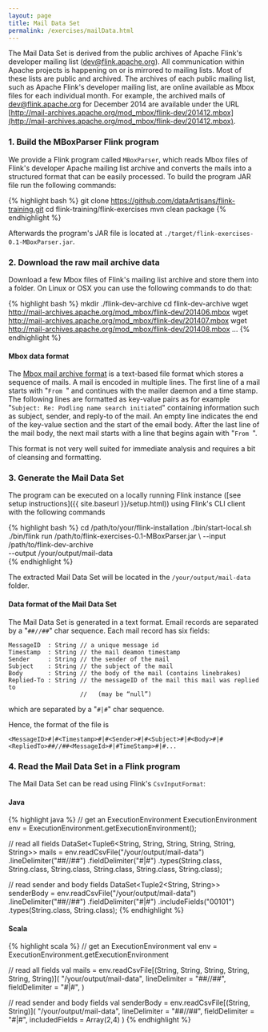 ```yaml
---
layout: page
title: Mail Data Set
permalink: /exercises/mailData.html
---
```


The Mail Data Set is derived from the public archives of Apache Flink's developer mailing list (dev@flink.apache.org). All communication within Apache projects is happening on or is mirrored to mailing lists. Most of these lists are public and archived. The archives of each public mailing list, such as Apache Flink's developer mailing list, are online available as Mbox files for each individual month. For example, the archived mails of dev@flink.apache.org for December 2014 are available under the URL [http://mail-archives.apache.org/mod_mbox/flink-dev/201412.mbox](http://mail-archives.apache.org/mod_mbox/flink-dev/201412.mbox). 

### 1. Build the MBoxParser Flink program

We provide a Flink program called `MBoxParser`, which reads Mbox files of Flink's developer Apache mailing list archive and converts the mails into a structured format that can be easily processed. To build the program JAR file run the following commands:

{% highlight bash %}
git clone https://github.com/dataArtisans/flink-training.git
cd flink-training/flink-exercises
mvn clean package
{% endhighlight %}

Afterwards the program's JAR file is located at `./target/flink-exercises-0.1-MBoxParser.jar`.

### 2. Download the raw mail archive data

Download a few Mbox files of Flink's mailing list archive and store them into a folder. On Linux or OSX you can use the following commands to do that:

{% highlight bash %}
mkdir ./flink-dev-archive
cd flink-dev-archive
wget http://mail-archives.apache.org/mod_mbox/flink-dev/201406.mbox
wget http://mail-archives.apache.org/mod_mbox/flink-dev/201407.mbox
wget http://mail-archives.apache.org/mod_mbox/flink-dev/201408.mbox
...
{% endhighlight %}

#### Mbox data format

The [Mbox mail archive format](http://en.wikipedia.org/wiki/Mbox) is a text-based file format which stores a sequence of mails. A mail is encoded in multiple lines. The first line of a mail starts with "`From `" and continues with the mailer daemon and a time stamp. The following lines are formatted as key-value pairs as for example "`Subject: Re: Podling name search initiated`" containing information such as subject, sender, and reply-to of the mail. An empty line indicates the end of the key-value section and the start of the email body. After the last line of the mail body, the next mail starts with a line that begins again with "`From `".

This format is not very well suited for immediate analysis and requires a bit of cleansing and formatting.

### 3. Generate the Mail Data Set

The program can be executed on a locally running Flink instance ([see setup instructions]({{ site.baseurl }}/setup.html)) using Flink's CLI client with the following commands

{% highlight bash %}
cd /path/to/your/flink-installation
./bin/start-local.sh
./bin/flink run /path/to/flink-exercises-0.1-MBoxParser.jar   \ 
            --input /path/to/flink-dev-archive                \
            --output /your/output/mail-data                 
{% endhighlight %}

The extracted Mail Data Set will be located in the `/your/output/mail-data` folder. 

#### Data format of the Mail Data Set

The Mail Data Set is generated in a text format. Email records are separated by a "`##//##`" char sequence.
Each mail record has six fields:

~~~
MessageID  : String // a unique message id
Timestamp  : String // the mail deamon timestamp
Sender     : String // the sender of the mail
Subject    : String // the subject of the mail
Body       : String // the body of the mail (contains linebrakes)
Replied-To : String // the messageID of the mail this mail was replied to 
                    //   (may be “null”)
~~~

which are separated by a "`#|#`" char sequence.

Hence, the format of the file is 

~~~
<MessageID>#|#<Timestamp>#|#<Sender>#|#<Subject>#|#<Body>#|#<RepliedTo>##//##<MessageId>#|#TimeStamp>#|#...
~~~

### 4. Read the Mail Data Set in a Flink program

The Mail Data Set can be read using Flink's `CsvInputFormat`:

#### Java

{% highlight java %}
// get an ExecutionEnvironment
ExecutionEnvironment env = ExecutionEnvironment.getExecutionEnvironment();

// read all fields
DataSet<Tuple6<String, String, String, String, String, String>> mails =
  env.readCsvFile("/your/output/mail-data")
    .lineDelimiter("##//##")
    .fieldDelimiter("#|#")
    .types(String.class, String.class, String.class,
           String.class, String.class, String.class);

// read sender and body fields
DataSet<Tuple2<String, String>> senderBody =
  env.readCsvFile("/your/output/mail-data")
    .lineDelimiter("##//##")
    .fieldDelimiter("#|#")
    .includeFields("00101")
    .types(String.class, String.class);
{% endhighlight %}

#### Scala

{% highlight scala %}
// get an ExecutionEnvironment
val env = ExecutionEnvironment.getExecutionEnvironment

// read all fields
val mails = env.readCsvFile[(String, String, String, String, String, String)](
    "/your/output/mail-data",
    lineDelimiter = "##//##",
    fieldDelimiter = "#|#",
  )

// read sender and body fields
val senderBody = env.readCsvFile[(String, String)](
    "/your/output/mail-data",
    lineDelimiter = "##//##",
    fieldDelimiter = "#|#",
    includedFields = Array(2,4)
  )
{% endhighlight %}